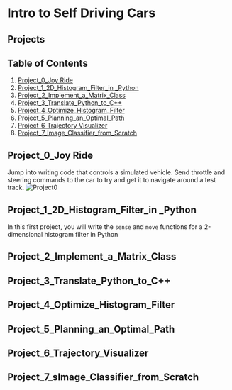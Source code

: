 # Intro to Self Driving Cars

## Projects 

## Table of Contents 
1. [Project_0_Joy Ride](#project-0)
2. [Project_1_2D_Histogram_Filter_in _Python](#project-1)
3. [Project_2_Implement_a_Matrix_Class](#project2)
4. [Project_3_Translate_Python_to_C++](#project3)
5. [Project_4_Optimize_Histogram_Filter](#project4)
6. [Project_5_Planning_an_Optimal_Path](#project5)
7. [Project_6_Trajectory_Visualizer](#project6)
8. [Project_7_Image_Classifier_from_Scratch](#project7)

## <a name="project-0"></a>Project_0_Joy Ride
Jump into writing code that controls a simulated vehicle. Send throttle and steering commands to the
car to try and get it to navigate around a test track.
![Project0](ParallelParkingAnimation.gif)

## <a name ="project-1"></a>Project_1_2D_Histogram_Filter_in _Python
In this first project, you will write the `sense` and `move` functions for a 2-dimensional histogram filter in
Python

## <a name ="project2"></a>Project_2_Implement_a_Matrix_Class
## <a name ="project3"></a>Project_3_Translate_Python_to_C++
## <a name ="project4"></a>Project_4_Optimize_Histogram_Filter
## <a name ="project5"></a>Project_5_Planning_an_Optimal_Path
## <a name ="project6"></a>Project_6_Trajectory_Visualizer
## <a name ="project7"></a>Project_7_sImage_Classifier_from_Scratch

